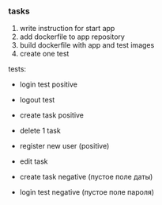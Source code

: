 ### tasks

1) write instruction for start app
2) add dockerfile to app repository
3) build dockerfile with app and test images
4) create one test





tests:

- login test positive
- logout test
- create task positive
- delete 1 task
- register new user (positive) 


- edit task
- create task negative (пустое поле даты) 
- login test negative (пустое поле пароля)


